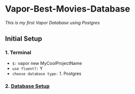 # Vapor-Best-Movies-Database
###### This is my first Vapor Database using Postgres

## Initial Setup

### 1. Terminal
  - `$:` vapor new MyCoolProjectName
  - `use fluent?:` Y
  - `choose database type:` 1. Postgres

### 2. [Database Setup](Documentation/DBSetup.md)
